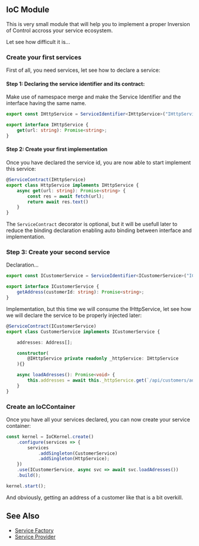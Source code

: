 ## IoC Module

This is very small module that will help you to implement a proper Inversion of Control accross your service ecosystem.

Let see how difficult it is...

### Create your first services

First of all, you need services, let see how to declare a service:

#### Step 1: Declaring the service identifier and its contract:

Make use of namespace merge and make the Service Identifier and the interface having the same name.

```typescript
export const IHttpService = ServiceIdentifier<IHttpService>("IHttpService");

export interface IHttpService {
    get(url: string): Promise<string>;
}
```

#### Step 2: Create your first implementation

Once you have declared the service id, you are now able to start implement this service:

```typescript
@ServiceContract(IHttpService)
export class HttpService implements IHttpService {
    async get(url: string): Promise<string> {
        const res = await fetch(url);
        return await res.text()
    }
}
```

The `ServiceContract` decorator is optional, but it will be usefull later to reduce the binding declaration enabling auto binding between interface and implementation.

### Step 3: Create your second service

Declaration...

```typescript
export const ICustomerService = ServiceIdentifier<ICustomerService>("ICustomerService");

export interface ICustomerService {
    getAddress(customerId: string): Promise<string>;
}
```

Implementation, but this time we will consume the IHttpService, let see how we will declare the service to be properly injected later:

```typescript
@ServiceContract(ICustomerService)
export class CustomerService implements ICustomerService {

    addresses: Address[];

    constructor(
        @IHttpService private readonly _httpService: IHttpService
    ){}

    async loadAdresses(): Promise<void> {
        this.addresses = await this._httpService.get(`/api/customers/addresses`);
    }
}
```

### Create an IoCContainer

Once you have all your services declared, you can now create your service container:

```typescript
const kernel = IoCKernel.create()
    .configure(services => {
        services
            .addSingleton(CustomerService)
            .addSingleton(HttpService);
    })
    .use(ICustomerService, async svc => await svc.loadAdresses())
    .build();

kernel.start();
```

And obviously, getting an address of a customer like that is a bit overkill.

## See Also
- [Service Factory](./factory.md)
- [Service Provider](./provider.md)